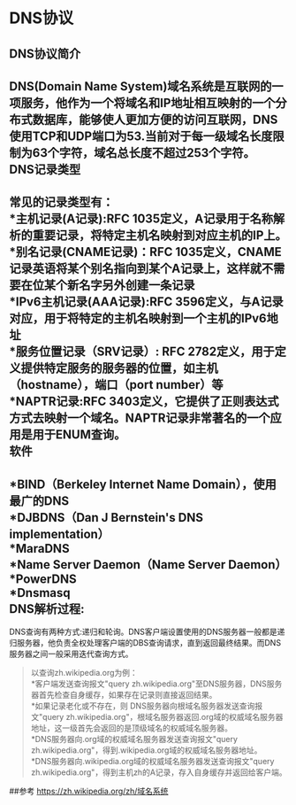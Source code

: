 DNS协议
====
DNS协议简介
----

DNS(Domain Name System)域名系统是互联网的一项服务，他作为一个将域名和IP地址相互映射的一个分布式数据库，能够使人更加方便的访问互联网，DNS使用TCP和UDP端口为53.当前对于每一级域名长度限制为63个字符，域名总长度不超过253个字符。<br/>
DNS记录类型
----

常见的记录类型有：<br/>
*主机记录(A记录):RFC 1035定义，A记录用于名称解析的重要记录，将特定主机名映射到对应主机的IP上。<br/>
*别名记录(CNAME记录)：RFC 1035定义，CNAME记录英语将某个别名指向到某个A记录上，这样就不需要在位某个新名字另外创建一条记录<br/>
*IPv6主机记录(AAA记录):RFC 3596定义，与A记录对应，用于将特定的主机名映射到一个主机的IPv6地址<br/>
*服务位置记录（SRV记录）: RFC 2782定义，用于定义提供特定服务的服务器的位置，如主机（hostname），端口（port number）等<br/>
*NAPTR记录:RFC 3403定义，它提供了正则表达式方式去映射一个域名。NAPTR记录非常著名的一个应用是用于ENUM查询。<br/>
软件
----

*BIND（Berkeley Internet Name Domain），使用最广的DNS<br/>
*DJBDNS（Dan J Bernstein's DNS implementation）<br/>
*MaraDNS<br/>
*Name Server Daemon（Name Server Daemon）<br/>
*PowerDNS<br/>
*Dnsmasq<br/>
DNS解析过程:
----

DNS查询有两种方式:递归和轮询。DNS客户端设置使用的DNS服务器一般都是递归服务器，他负责全权处理客户端的DBS查询请求，直到返回最终结果。而DNS服务器之间一般采用迭代查询方式。<br/>
>以查询zh.wikipedia.org为例：<br/>
*客户端发送查询报文"query zh.wikipedia.org"至DNS服务器，DNS服务器首先检查自身缓存，如果存在记录则直接返回结果。<br/>
*如果记录老化或不存在，则
DNS服务器向根域名服务器发送查询报文"query zh.wikipedia.org"，根域名服务器返回.org域的权威域名服务器地址，这一级首先会返回的是顶级域名的权威域名服务器。<br/>
*DNS服务器向.org域的权威域名服务器发送查询报文"query zh.wikipedia.org"，得到.wikipedia.org域的权威域名服务器地址。<br/>
*DNS服务器向.wikipedia.org域的权威域名服务器发送查询报文"query zh.wikipedia.org"，得到主机zh的A记录，存入自身缓存并返回给客户端。<br/>



















##参考
https://zh.wikipedia.org/zh/域名系统